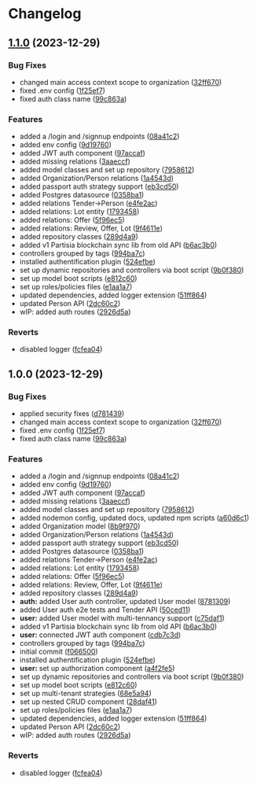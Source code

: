 # Changelog

## [1.1.0](https://github.com/eTrustyMPC/backend-v2/compare/v1.0.0...v1.1.0) (2023-12-29)

### Bug Fixes

* changed main access context scope to organization ([32ff670](https://github.com/eTrustyMPC/backend-v2/commit/32ff670fca5d4a2b05fb9ea068f986447bbd678f))
* fixed .env config ([1f25ef7](https://github.com/eTrustyMPC/backend-v2/commit/1f25ef7fa19c20b15138a2df31069e398a6caacb))
* fixed auth class name ([99c863a](https://github.com/eTrustyMPC/backend-v2/commit/99c863aa3a6576ae24ea3bcc51eb3b3c03d726ec))

### Features

* added a /login and /signnup endpoints ([08a41c2](https://github.com/eTrustyMPC/backend-v2/commit/08a41c298ef142d7db8ba3b1d2e3bf041cc09778))
* added env config ([9d19760](https://github.com/eTrustyMPC/backend-v2/commit/9d197607bb74678422ae39372600a84ed3ec8d2f))
* added JWT auth component ([97accaf](https://github.com/eTrustyMPC/backend-v2/commit/97accaf67290c0a793dd09b4ac800f7fa4a83326))
* added missing relations ([3aaeccf](https://github.com/eTrustyMPC/backend-v2/commit/3aaeccf38b7641d9f5bb0c6f5bd3680d7f0a914e))
* added model classes and set up repository ([7958612](https://github.com/eTrustyMPC/backend-v2/commit/7958612826c5308550ac6edb7c7b882a5c7f168f))
* added Organization/Person relations ([1a4543d](https://github.com/eTrustyMPC/backend-v2/commit/1a4543d84da4fe2327d717b0a60a1d2569fc3dca))
* added passport auth strategy support ([eb3cd50](https://github.com/eTrustyMPC/backend-v2/commit/eb3cd5059dc079504d308e6dc69b2c446b6e04ad))
* added Postgres datasource ([0358ba1](https://github.com/eTrustyMPC/backend-v2/commit/0358ba1d6c7848e91393b1502657c4e8d42d88a3))
* added relations Tender->Person ([e4fe2ac](https://github.com/eTrustyMPC/backend-v2/commit/e4fe2acfe172bc2775b33afc9e4afc29d3648691))
* added relations: Lot entity ([1793458](https://github.com/eTrustyMPC/backend-v2/commit/17934587c529f63017606c4e51018de0dcc65438))
* added relations: Offer ([5f96ec5](https://github.com/eTrustyMPC/backend-v2/commit/5f96ec5f6d556aa8cd1d849ef829b2d284d68c1f))
* added relations: Review, Offer, Lot ([9f4611e](https://github.com/eTrustyMPC/backend-v2/commit/9f4611e363084cf65b4d5e54994547bba6206d8f))
* added repository classes ([289d4a9](https://github.com/eTrustyMPC/backend-v2/commit/289d4a9f78ed3d8b86319e0608d69c0a513bc98d))
* added v1 Partisia blockchain sync lib from old API ([b6ac3b0](https://github.com/eTrustyMPC/backend-v2/commit/b6ac3b055aefc1f482c230d4cb039b721b44766a))
* controllers grouped by tags ([994ba7c](https://github.com/eTrustyMPC/backend-v2/commit/994ba7c91b7bc7e5c5edba6f0b10ab2b25e07f8e))
* installed authentification plugin ([524efbe](https://github.com/eTrustyMPC/backend-v2/commit/524efbe789ffc298b71191cfc8019da721e978ca))
* set up dynamic repositories and controllers via boot script ([9b0f380](https://github.com/eTrustyMPC/backend-v2/commit/9b0f380c5b66bf5787e0e69bc5330fb339148a50))
* set up model boot scripts ([e812c60](https://github.com/eTrustyMPC/backend-v2/commit/e812c60f96d667d530cb4877f9e2e6e95cd8be82))
* set up roles/policies files ([e1aa1a7](https://github.com/eTrustyMPC/backend-v2/commit/e1aa1a7f07a5c61fecd18e8f8b53ffa049f43bfa))
* updated dependencies, added logger extension ([51ff864](https://github.com/eTrustyMPC/backend-v2/commit/51ff86490a74acbcc298fd171f069f57ced74687))
* updated Person API ([2dc60c2](https://github.com/eTrustyMPC/backend-v2/commit/2dc60c2910415ced272f927cdcb9cfb36001ba10))
* wIP: added auth routes ([2926d5a](https://github.com/eTrustyMPC/backend-v2/commit/2926d5a60edf3cf212c1fa13b4bcee68ff1eabc6))

### Reverts

* disabled logger ([fcfea04](https://github.com/eTrustyMPC/backend-v2/commit/fcfea04b326104e08549bb622f819fb8b0246613))

## 1.0.0 (2023-12-29)

### Bug Fixes

* applied security fixes ([d781439](https://github.com/eTrustyMPC/backend-v2/commit/d781439ccb7f53f430db52918ad4be0684db841e))
* changed main access context scope to organization ([32ff670](https://github.com/eTrustyMPC/backend-v2/commit/32ff670fca5d4a2b05fb9ea068f986447bbd678f))
* fixed .env config ([1f25ef7](https://github.com/eTrustyMPC/backend-v2/commit/1f25ef7fa19c20b15138a2df31069e398a6caacb))
* fixed auth class name ([99c863a](https://github.com/eTrustyMPC/backend-v2/commit/99c863aa3a6576ae24ea3bcc51eb3b3c03d726ec))

### Features

* added a /login and /signnup endpoints ([08a41c2](https://github.com/eTrustyMPC/backend-v2/commit/08a41c298ef142d7db8ba3b1d2e3bf041cc09778))
* added env config ([9d19760](https://github.com/eTrustyMPC/backend-v2/commit/9d197607bb74678422ae39372600a84ed3ec8d2f))
* added JWT auth component ([97accaf](https://github.com/eTrustyMPC/backend-v2/commit/97accaf67290c0a793dd09b4ac800f7fa4a83326))
* added missing relations ([3aaeccf](https://github.com/eTrustyMPC/backend-v2/commit/3aaeccf38b7641d9f5bb0c6f5bd3680d7f0a914e))
* added model classes and set up repository ([7958612](https://github.com/eTrustyMPC/backend-v2/commit/7958612826c5308550ac6edb7c7b882a5c7f168f))
* added nodemon config, updated docs, updated npm scripts ([a60d6c1](https://github.com/eTrustyMPC/backend-v2/commit/a60d6c1a31938c21195289f6df3c312be5ed0535))
* added Organization model ([8b9f970](https://github.com/eTrustyMPC/backend-v2/commit/8b9f9703a45f00dee93e3fa29afc76eef598e587))
* added Organization/Person relations ([1a4543d](https://github.com/eTrustyMPC/backend-v2/commit/1a4543d84da4fe2327d717b0a60a1d2569fc3dca))
* added passport auth strategy support ([eb3cd50](https://github.com/eTrustyMPC/backend-v2/commit/eb3cd5059dc079504d308e6dc69b2c446b6e04ad))
* added Postgres datasource ([0358ba1](https://github.com/eTrustyMPC/backend-v2/commit/0358ba1d6c7848e91393b1502657c4e8d42d88a3))
* added relations Tender->Person ([e4fe2ac](https://github.com/eTrustyMPC/backend-v2/commit/e4fe2acfe172bc2775b33afc9e4afc29d3648691))
* added relations: Lot entity ([1793458](https://github.com/eTrustyMPC/backend-v2/commit/17934587c529f63017606c4e51018de0dcc65438))
* added relations: Offer ([5f96ec5](https://github.com/eTrustyMPC/backend-v2/commit/5f96ec5f6d556aa8cd1d849ef829b2d284d68c1f))
* added relations: Review, Offer, Lot ([9f4611e](https://github.com/eTrustyMPC/backend-v2/commit/9f4611e363084cf65b4d5e54994547bba6206d8f))
* added repository classes ([289d4a9](https://github.com/eTrustyMPC/backend-v2/commit/289d4a9f78ed3d8b86319e0608d69c0a513bc98d))
* **auth:** added User auth controller, updated User model ([8781309](https://github.com/eTrustyMPC/backend-v2/commit/87813098eeb55bd5a3bb33c3f9d804f0d569f281))
* added User auth e2e tests and Tender API ([50ced11](https://github.com/eTrustyMPC/backend-v2/commit/50ced111d523f6c9168be89d3e01c07d53748203))
* **user:** added User model with multi-tennancy support ([c75daf1](https://github.com/eTrustyMPC/backend-v2/commit/c75daf1e69ae6f94648260c5c8b2a0d837b3c4cc))
* added v1 Partisia blockchain sync lib from old API ([b6ac3b0](https://github.com/eTrustyMPC/backend-v2/commit/b6ac3b055aefc1f482c230d4cb039b721b44766a))
* **user:** connected JWT auth component ([cdb7c3d](https://github.com/eTrustyMPC/backend-v2/commit/cdb7c3d6914fa764d1848c0fa0cc664800b62783))
* controllers grouped by tags ([994ba7c](https://github.com/eTrustyMPC/backend-v2/commit/994ba7c91b7bc7e5c5edba6f0b10ab2b25e07f8e))
* initial commit ([f066500](https://github.com/eTrustyMPC/backend-v2/commit/f0665005be0b533eea45e653ae51fea588e07f9a))
* installed authentification plugin ([524efbe](https://github.com/eTrustyMPC/backend-v2/commit/524efbe789ffc298b71191cfc8019da721e978ca))
* **user:** set up authorization component ([a4f2fe5](https://github.com/eTrustyMPC/backend-v2/commit/a4f2fe57d43eb6f5fb2445b376cc114a5d943353))
* set up dynamic repositories and controllers via boot script ([9b0f380](https://github.com/eTrustyMPC/backend-v2/commit/9b0f380c5b66bf5787e0e69bc5330fb339148a50))
* set up model boot scripts ([e812c60](https://github.com/eTrustyMPC/backend-v2/commit/e812c60f96d667d530cb4877f9e2e6e95cd8be82))
* set up multi-tenant strategies ([68e5a94](https://github.com/eTrustyMPC/backend-v2/commit/68e5a94a8ccd8e1f2659495d100ccd3550b938e0))
* set up nested CRUD component ([28daf41](https://github.com/eTrustyMPC/backend-v2/commit/28daf4117e282237b502b845e4c26c841784eb15))
* set up roles/policies files ([e1aa1a7](https://github.com/eTrustyMPC/backend-v2/commit/e1aa1a7f07a5c61fecd18e8f8b53ffa049f43bfa))
* updated dependencies, added logger extension ([51ff864](https://github.com/eTrustyMPC/backend-v2/commit/51ff86490a74acbcc298fd171f069f57ced74687))
* updated Person API ([2dc60c2](https://github.com/eTrustyMPC/backend-v2/commit/2dc60c2910415ced272f927cdcb9cfb36001ba10))
* wIP: added auth routes ([2926d5a](https://github.com/eTrustyMPC/backend-v2/commit/2926d5a60edf3cf212c1fa13b4bcee68ff1eabc6))

### Reverts

* disabled logger ([fcfea04](https://github.com/eTrustyMPC/backend-v2/commit/fcfea04b326104e08549bb622f819fb8b0246613))
